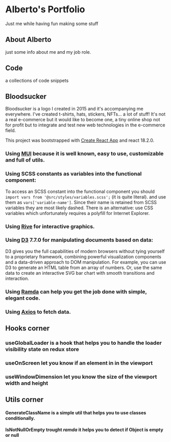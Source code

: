 # Alberto's Portfolio
Just me while having fun making some stuff
## About Alberto 
just some info about me and my job role.
## Code
a collections of code snippets
## Bloodsucker
Bloodsucker is a logo I created in 2015 and it's accompanying me everywhere. I've created t-shirts, hats, stickers, NFTs... a lot of stuff! It's not a real e-commerce but it would like to become one, a tiny online shop not for profit but to integrate and test new web technologies in the e-commerce field.

This project was bootstrapped with [Create React App](https://github.com/facebook/create-react-app) and react 18.2.0.

### Using [MUI](https://mui.com/material-ui/getting-started/overview/) because it is well known, easy to use, customizable and full of utils.

### Using SCSS constants as variables into the functional component:

To access an SCSS constant into the functional component you should `import vars from '@src/styles/variables.scss';` (it is quite literal).
and use them as `vars['variable-name']`. Since their name is retained from SCSS variables they are most likely dashed.
There is an alternative: use CSS variables which unfortunately requires a polyfill for Internet Explorer.

### Using [Rive](https://rive.app/) for interactive graphics.

### Using [D3](https://d3js.org/) 7.7.0 for manipulating documents based on data:

D3 gives you the full capabilities of modern browsers without tying yourself to a proprietary framework, combining powerful visualization components and a data-driven approach to DOM manipulation. For example, you can use D3 to generate an HTML table from an array of numbers. Or, use the same data to create an interactive SVG bar chart with smooth transitions and interaction.

### Using [Ramda](https://ramdajs.com/docs/) can help you get the job done with simple, elegant code.

### Using [Axios](https://axios-http.com/docs/intro) to fetch data.

## Hooks corner
### **useGlobalLoader** is a hook that helps you to handle the loader visibility state on redux store
### **useOnScreen** let you know if an element in in the viewport
### **useWindowDimension** let you know the size of the viewport width and height
## Utils corner
#### **GenerateClassName** is a simple util that helps you to use classes conditionally.
#### **IsNotNullOrEmpty** trought *ramda* it helps you to detect if Object is empty or null